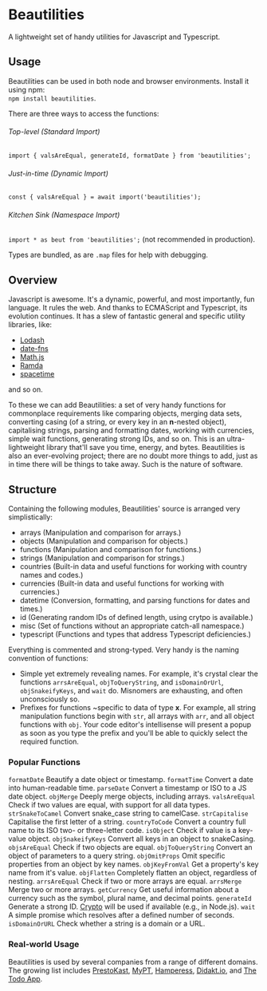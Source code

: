 # Beautilities
A lightweight set of handy utilities for Javascript and Typescript.

## Usage
Beautilities can be used in both node and browser environments. Install it using npm:\
`npm install beautilities`.

There are three ways to access the functions:
###### Top-level (Standard Import)
`import { valsAreEqual, generateId, formatDate } from 'beautilities';`

###### Just-in-time (Dynamic Import)
`const { valsAreEqual } = await import('beautilities');`

###### Kitchen Sink (Namespace Import)
`import * as beut from 'beautilities';` (not recommended in production).

Types are bundled, as are `.map` files for help with debugging.

## Overview
Javascript is awesome. It's a dynamic, powerful, and most importantly, fun language. It rules the web. And thanks to ECMAScript and Typescript, its evolution continues. It has a slew of fantastic general and specific utility libraries, like:
* [Lodash](https://lodash.com)
* [date-fns](https://date-fns.org)
* [Math.js](https://mathjs.org)
* [Ramda](https://ramdajs.com)
* [spacetime](https://github.com/spencermountain/spacetime)

and so on.

To these we can add Beautilities: a set of very handy functions for commonplace requirements like comparing objects, merging data sets, converting casing (of a string, or every key in an **n**-nested object), capitalising strings, parsing and formatting dates, working with currencies, simple wait functions, generating strong IDs, and so on. This is an ultra-lightweight library that'll save you time, energy, and bytes. Beautilities is also an ever-evolving project; there are no doubt more things to add, just as in time there will be things to take away. Such is the nature of software.

## Structure
Containing the following modules, Beautilities' source is arranged very simplistically:
* arrays (Manipulation and comparison for arrays.)
* objects (Manipulation and comparison for objects.)
* functions (Manipulation and comparison for functions.)
* strings (Manipulation and comparison for strings.)
* countries (Built-in data and useful functions for working with country names and codes.)
* currencies (Built-in data and useful functions for working with currencies.)
* datetime (Conversion, formatting, and parsing functions for dates and times.)
* id (Generating random IDs of defined length, using crytpo is available.)
* misc (Set of functions without an appropriate catch-all namespace.)
* typescript (Functions and types that address Typescript deficiencies.)


Everything is commented and strong-typed. Very handy is the naming convention of functions:
- Simple yet extremely revealing names. For example, it's crystal clear the functions `arrsAreEqual`, `objToQueryString`, and `isDomainOrUrl`, `objSnakeifyKeys`, and `wait` do. Misnomers are exhausting, and often unconsciously so.
- Prefixes for functions ~specific to data of type **x**. For example, all string manipulation functions begin with `str`, all arrays with `arr`, and all object functions with `obj`. Your code editor's intellisense will present a popup as soon as you type the prefix and you'll be able to quickly select the required function.

### Popular Functions
`formatDate` Beautify a date object or timestamp.
`formatTime` Convert a date into human-readable time.
`parseDate` Convert a timestamp or ISO to a JS date object.
`objMerge` Deeply merge objects, including arrays.
`valsAreEqual` Check if two values are equal, with support for all data types.
`strSnakeToCamel` Convert snake_case string to camelCase.
`strCapitalise` Capitalise the first letter of a string.
`countryToCode` Convert a country full name to its ISO two- or three-letter code.
`isObject` Check if value is a key-value object.
`objSnakeifyKeys` Convert all keys in an object to snakeCasing.
`objsAreEqual` Check if two objects are equal.
`objToQueryString` Convert an object of parameters to a query string.
`objOmitProps` Omit specific properties from an object by key names.
`objKeyFromVal` Get a property's key name from it's value.
`objFlatten` Completely flatten an object, regardless of nesting.
`arrsAreEqual` Check if two or more arrays are equal.
`arrsMerge` Merge two or more arrays.
`getCurrency` Get useful information about a currency such as the symbol, plural name, and decimal points.
`generateId` Generate a strong ID. [Crypto](https://nodejs.org/api/crypto.html) will be used if available (e.g., in Node.js).
`wait` A simple promise which resolves after a defined number of seconds.
`isDomainOrURL` Check whether a string is a domain or a URL.

### Real-world Usage
Beautilities is used by several companies from a range of different domains. The growing list includes [PrestoKast](https://prestokast.com), [MyPT](https://mypt.co), [Hamperess](https://hamperess.com), [Didakt.io](https://didakt.io), and
[The Todo App](https://thetodoapp.com).
